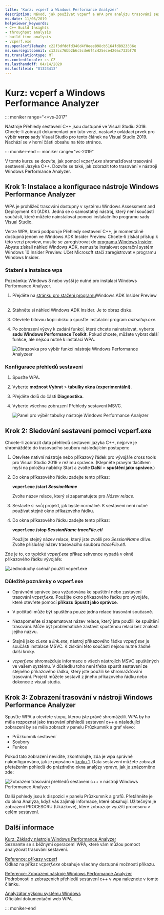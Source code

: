 ```yaml
---
title: 'Kurz: vcperf a Windows Performance Analyzer'
description: Návod, jak používat vcperf a WPA pro analýzu trasování sestavení C++.
ms.date: 11/03/2019
helpviewer_keywords:
- C++ Build Insights
- throughput analysis
- build time analysis
- vcperf.exe
ms.openlocfilehash: c22f3dfddfd346d4f0eee898cb5164fd8923336e
ms.sourcegitcommit: c123cc76bb2b6c5cde6f4c425ece420ac733bf70
ms.translationtype: MT
ms.contentlocale: cs-CZ
ms.lasthandoff: 04/14/2020
ms.locfileid: "81323413"
---
```

# <a name="tutorial-vcperf-and-windows-performance-analyzer"></a>Kurz: vcperf a Windows Performance Analyzer

::: moniker range="<=vs-2017"

Nástroje Přehledy sestavení C++ jsou dostupné ve Visual Studiu 2019. Chcete-li zobrazit dokumentaci pro tuto verzi, nastavte ovládací prvek pro výběr **verze** sady Visual Studio pro tento článek na Visual Studio 2019. Nachází se v horní části obsahu na této stránce.

::: moniker-end
::: moniker range="vs-2019"

V tomto kurzu se dozvíte, jak pomocí *vcperf.exe* shromažďovat trasování sestavení Jazyka C++. Dozvíte se také, jak zobrazit toto trasování v nástroji Windows Performance Analyzer.

## <a name="step-1-install-and-configure-windows-performance-analyzer"></a>Krok 1: Instalace a konfigurace nástroje Windows Performance Analyzer

WPA je prohlížeč trasování dostupný v systému Windows Assessment and Deployment Kit (ADK). Jedná se o samostatný nástroj, který není součástí součástí, které můžete nainstalovat pomocí instalačního programu sady Visual Studio.

Verze WPA, která podporuje Přehledy sestavení C++, je momentálně dostupná jenom ve Windows ADK Insider Preview. Chcete-li získat přístup k této verzi preview, musíte se zaregistrovat do [programu Windows Insider](https://insider.windows.com). Abyste získali náhled Windows ADK, nemusíte instalovat operační systém Windows 10 Insider Preview. Účet Microsoft stačí zaregistrovat v programu Windows Insider.

### <a name="to-download-and-install-wpa"></a>Stažení a instalace wpa

Poznámka: Windows 8 nebo vyšší je nutné pro instalaci Windows Performance Analyzer.

1. Přejděte na [stránku pro stažení programu](https://www.microsoft.com/en-us/software-download/windowsinsiderpreviewADK)Windows ADK Insider Preview .

1. Stáhněte si náhled Windows ADK Insider. Je to obraz disku.

1. Otevřete bitovou kopii disku a spusťte instalační program *adksetup.exe.*

1. Po zobrazení výzvy k zadání funkcí, které chcete nainstalovat, vyberte **sadu Windows Performance Toolkit**. Pokud chcete, můžete vybrat další funkce, ale nejsou nutné k instalaci WPA.

   ![Obrazovka pro výběr funkcí nástroje Windows Performance Analyzeer](media/wpa-installation.png)

### <a name="to-configure-build-insights"></a><a name="configuration-steps"></a>Konfigurace přehledů sestavení

1. Spusťte WPA.

1. Vyberte **možnost Vybrat** > **tabulky okna (experimentální).**

1. Přejděte dolů do části **Diagnostika.**

1. Vyberte všechna zobrazení Přehledy sestavení MSVC.

   ![Panel pro výběr tabulky nástroje Windows Performance Analyzer](media/wpa-configuration.png)

## <a name="step-2-trace-your-build-with-vcperfexe"></a>Krok 2: Sledování sestavení pomocí vcperf.exe

Chcete-li zobrazit data přehledů sestavení jazyka C++, nejprve je shromážděte do trasovacího souboru následujícím postupem:

1. Otevřete nativní nástroje nebo příkazový řádek pro vývojáře cross tools pro Visual Studio 2019 v režimu správce. (Klepněte pravým tlačítkem myši na položku nabídky Start a zvolte **Další** > **spuštění jako správce**.)

1. Do okna příkazového řádku zadejte tento příkaz:

   **vcperf.exe /start _SessionName_**

   Zvolte název relace, který si zapamatujete pro *Název relace*.

1. Sestavte si svůj projekt, jak byste normálně. K sestavení není nutné používat stejné okno příkazového řádku.

1. Do okna příkazového řádku zadejte tento příkaz:

   **vcperf.exe /stop _SessionName_ _traceFile.etl_**

   Použijte stejný název relace, který jste zvolili pro *SessionName* dříve. Zvolte příslušný název trasovacího souboru *traceFile.etl.*

Zde je to, co typické *vcperf.exe* příkaz sekvence vypadá v okně příkazového řádku vývojáře:

![Jednoduchý scénář použití vcperf.exe](media/vcperf-simple-usage.png)

### <a name="important-notes-about-vcperfexe"></a>Důležité poznámky o vcperf.exe

- Oprávnění správce jsou vyžadována ke spuštění nebo zastavení trasování *vcperf.exe.* Použijte okno příkazového řádku pro vývojáře, které otevřete pomocí **příkazu Spustit jako správce**.

- V počítači může být spuštěna pouze jedna relace trasování současně.

- Nezapomeňte si zapamatovat název relace, který jste použili ke spuštění trasování. Může být problematické zastavit spuštěnou relaci bez znalosti jejího názvu.

- Stejně jako *cl.exe* a *link.exe*, nástroj příkazového řádku *vcperf.exe* je součástí instalace MSVC. K získání této součásti nejsou nutné žádné další kroky.

- *vcperf.exe* shromažďuje informace o všech nástrojích MSVC spuštěných ve vašem systému. V důsledku toho není třeba spustit sestavení ze stejného příkazového řádku, který jste použili ke shromažďování trasování. Projekt můžete sestavit z jiného příkazového řádku nebo dokonce z visual studia.

## <a name="step-3-view-your-trace-in-windows-performance-analyzer"></a>Krok 3: Zobrazení trasování v nástroji Windows Performance Analyzer

Spusťte WPA a otevřete stopu, kterou jste právě shromáždili. WPA by ho měla rozpoznat jako trasování přehledů sestavení c++ a následující zobrazení by se měla zobrazit v panelu Průzkumník a graf vlevo:

- Průzkumník sestavení
- Soubory
- Funkce

Pokud tato zobrazení nevidíte, zkontrolujte, zda je wpa správně nakonfigurováno, jak je popsáno v [kroku 1](#configuration-steps). Data sestavení můžete zobrazit přetažením pohledů do prázdného okna analýzy vpravo, jak je znázorněno zde:

![Zobrazení trasování přehledů sestavení c++ v nástroji Windows Performance Analyzer](media/wpa-viewing-trace.gif)

Další pohledy jsou k dispozici v panelu Průzkumník a grafů. Přetáhněte je do okna Analýza, když vás zajímají informace, které obsahují. Užitečným je zobrazení PROCESORU (Ukázkové), které zobrazuje využití procesoru v celém sestavení.

## <a name="more-information"></a>Další informace

[Kurz: Základy nástroje Windows Performance Analyzer](wpa-basics.md)\
Seznamte se s běžnými operacemi WPA, které vám můžou pomoct analyzovat trasování sestavení.

[Reference: příkazy vcperf](/cpp/build-insights/reference/vcperf-commands)\
Odkaz na příkaz *vcperf.exe* obsahuje všechny dostupné možnosti příkazu.

[Reference: Zobrazení nástroje Windows Performance Analyzer](/cpp/build-insights/reference/wpa-views)\
Podrobnosti o zobrazeních přehledů sestavení c++ v wpa naleznete v tomto článku.

[Analyzátor výkonu systému Windows](/windows-hardware/test/wpt/windows-performance-analyzer)\
Oficiální dokumentační web WPA.

::: moniker-end
